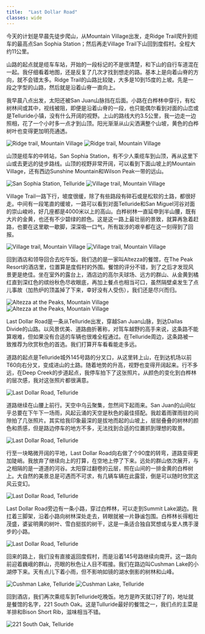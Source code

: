 ```yaml
---
title:  "Last Dollar Road"
classes: wide
---
```


今天的计划是早晨先徒步爬山，从Mountain Village出发，走Ridge Trail爬升到缆车的最高点San Sophia Station；然后再走Village Trail下山回到度假村。全程大约11公里。

山路的起点就是缆车车站，开始的一段标记的不是很清楚，和下山的自行车道混在一起。我仔细看着地图，还是反复了几次才找到想走的路。基本上是向着山脊的方向，就不会错太多。Ridge Trail的山路比较陡，大多是10到15度的上坡。先是一段之字型的山路，然后就是沿着山脊一直向上。

我早晨八点出发，太阳还被San Juan山脉挡在后面。小路在白桦林中穿行，有松树林间或其中，视线被阻，即便是沿着山脊的一段，也只能偶尔看到对面的山峦或是Telluride小镇，没有什么开阔的视野。上山的路线大约3.5公里，我一边走一边照相，花了一个小时多一点才到山顶。阳光渐渐从山尖洒满整个山坡，黄色的白桦树叶也变得更加明亮通透。

![Ridge trail, Mountain Village](https://ik.imagekit.io/wavelet/2021-Colorado/tr:n-blogs_w/PXL_20210927_141041668_nXNwj5vLw.jpg)
![Ridge trail, Mountain Village](https://ik.imagekit.io/wavelet/2021-Colorado/tr:n-blogs_w/PXL_20210927_145828884_17uqeg-NuxYW.jpg)

山顶是缆车的中转站，San Sophia Station，有不少人乘缆车到山顶，再从这里下山或去更远的徒步路线。山顶的视野非常开阔，可以看到下面山坡上的Mountain Village，还有西边Sunshine Mountain和Wilson Peak一带的远山。

![San Sophia Station, Telluride](https://ik.imagekit.io/wavelet/2021-Colorado/tr:n-blogs_h/PXL_20210927_153152547_xy2naJjZfd.jpg)
![Village trail, Mountain Village](https://ik.imagekit.io/wavelet/2021-Colorado/tr:n-blogs_w/PXL_20210927_162019809_8qHHaB0rV.jpg)

Village Trail一路下行，坡度很缓，除了有些路段有碎石或是松软的土路，都很好走。中间有一段笔直的缓坡，一路可以看到对面Telluride和San Miguel河谷对面的崇山峻岭，好几座都是4000米以上的高山。白桦树林一直延申到半山腰，既有大片的金黄，也还有不少碧绿的颜色。这是这一路上最壮丽的景致，就算再急着赶路，也要在这里歇一歇脚，深深吸一口气，所有跋涉的艰辛都在这一刻得到了回报。

![Village trail, Mountain Village](https://ik.imagekit.io/wavelet/2021-Colorado/tr:n-blogs_w/_90A4332-Edit_MDundAtYVt.jpg)
![Village trail, Mountain Village](https://ik.imagekit.io/wavelet/2021-Colorado/tr:n-blogs_w/_90A4356-Pano_SNHS_8_hUXTC.jpg)

回到酒店和领导回合去吃午饭。我们选的是一家叫Altezza的餐馆，在The Peak Resort的酒店里，位置算是度假村的外围。餐馆的评分不错，到了之后才发现风景更是绝佳。坐在室外的露台上，酒店边的高尔夫球场、远方的群山、从金黄到橘红直到深红色的缤纷秋色尽收眼底，再加上餐点也相当可口，虽然隔壁桌发生了点儿事故（加热炉的顶盖掉了下来，幸好没有人受伤），我们还是尽兴而归。

![Altezza at the Peaks, Mountain Village](https://ik.imagekit.io/wavelet/2021-Colorado/tr:n-blogs_w/PXL_20210927_185050652_rwFzYrLgC0Mq.jpg)
![Altezza at the Peaks, Mountain Village](https://ik.imagekit.io/wavelet/2021-Colorado/tr:n-blogs_w/PXL_20210927_191316218_0lTlqo2GV.jpg)

Last Dollar Road是一条从Telluride出发，穿越San Juan山脉，到达Dallas Divide的山路。以风景优美、道路曲折著称，对驾车越野的高手来说，这条路不能算艰难，但如果没有合适的车辆也很难全程通过。在Telluride周边，这条路被一致推荐为欣赏秋色的首选。我们打算开车看看能走多远。

道路的起点是Telluride城外145号路的分叉口，从这里转上山，在到达机场以前T60向右分叉，变成进山的土路。随着地势的升高，视野也变得开阔起来。行不多远，在Deep Creek的步道起点，我停车拍下了这张照片。从颜色的变化到白桦林的层次感，我对这张照片都很满意。

![Last Dollar Road, Telluride](https://ik.imagekit.io/wavelet/2021-Colorado/tr:n-blogs_w/_90A4385-HDR_pRcouaJqDc.jpg)

道路继续在山腰上前行。天空中乌云聚集，忽然间下起雨来。San Juan的山间似乎总要在下午下一场雨，风起云涌的天空是秋色的最佳搭配。我趁着雨骤雨驻的间隙拍了几张照片。其实给我印象最深的是拔地而起的山坡上，层层叠叠的树林的颜色和质感，但是路边停车的地方不多，无法找到合适的位置抓到理想的取景。

![Last Dollar Road, Telluride](https://ik.imagekit.io/wavelet/2021-Colorado/tr:n-blogs_w/_90A4394-HDR_uUoixUeCq.jpg)

行至一块略微开阔的平地，Last Dollar Road向右做了个90度的转弯，道路变得更加陡峭。我放弃了继续向上的打算，在空地上停了下来。远处的群山依次展开，与之相隔的是一道道的河谷。太阳穿过翻卷的云层，照在山间的一排金黄的白桦树上。大自然的美景总是可遇而不可求，有几辆车辆在此露营，倒是可以随时欣赏这风云变幻。

![Last Dollar Road, Telluride](https://ik.imagekit.io/wavelet/2021-Colorado/tr:n-blogs_w/_90A4409-HDR_MYXp7AoQuua4.jpg)

Last Dollar Road旁边有一条小路，穿过白桦林，可以走到Summit Lake湖边。我扛着三脚架，沿着小路向树林深处走去，转眼就被一片静谧包围。白桦林长得粗壮茂盛，婆娑明黄的树叶、雪白挺拔的树干，这是一条适合独自冥想或与爱人携手漫步的小路。

![Last Dollar Road, Telluride](https://ik.imagekit.io/wavelet/2021-Colorado/tr:n-blogs_w/_90A4421_y_CzhZzgCG.jpg)

回来的路上，我们没有直接返回度假村，而是沿着145号路继续向南开。这一路向前迎着巍峨的群山，亮眼的秋色让人目不暇接。我们在路边叫Cushman Lake的小湖停下来。天有点儿下着小雨，但不影响如镜的湖水倒影的树林和山峰。

![Cushman Lake, Telluride](https://ik.imagekit.io/wavelet/2021-Colorado/tr:n-blogs_w/_90A4464-Pano_8AvLyau9BWcN.jpg)
![Cushman Lake, Telluride](https://ik.imagekit.io/wavelet/2021-Colorado/tr:n-blogs_w/_90A4463_j-DVTpwPo.jpg)

回到酒店，我们再次乘缆车到Telluride吃晚饭。地方是昨天就订好了的，地址就是餐馆的名字，221 South Oak。这是Tulluride最好的餐馆之一，我们点的主菜是羊排和Bison Short Rib，滋味相当不错。

![221 South Oak, Telluride](https://ik.imagekit.io/wavelet/2021-Colorado/tr:n-blogs_w/221-South-Oak-ae2d67b48d7c_pIhm2120tLM-.jpg)
